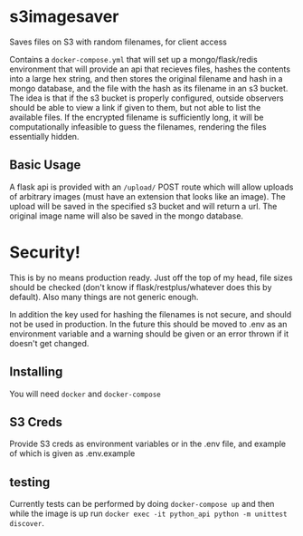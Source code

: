 # s3imagesaver
Saves files on S3 with random filenames, for client access

Contains a `docker-compose.yml` that will set up a mongo/flask/redis environment that will provide an api that recieves files, hashes the contents into a large hex string, and then stores the original filename and hash in a mongo database, and the file with the hash as its filename in an s3 bucket. The idea is that if the s3 bucket is properly configured, outside observers should be able to view a link if given to them, but not able to list the available files. If the encrypted filename is sufficiently long, it will be computationally infeasible to guess the filenames, rendering the files essentially hidden.

## Basic Usage

A flask api is provided with an `/upload/` POST route which will allow uploads of arbitrary images (must have an extension that looks like an image). The upload will be saved in the specified s3 bucket and will return a url. The original image name will also be saved in the mongo database.

# Security!

This is by no means production ready. Just off the top of my head, file sizes should be checked (don't know if flask/restplus/whatever does this by default). Also many things are not generic enough.

In addition the key used for hashing the filenames is not secure, and should not be used in production. In the future this should be moved to .env as an environment variable and a warning should be given or an error thrown if it doesn't get changed.

## Installing

You will need `docker` and `docker-compose`

## S3 Creds

Provide S3 creds as environment variables or in the .env file, and example of which is given as .env.example

## testing

Currently tests can be performed by doing `docker-compose up` and then while the image is up run `docker exec -it python_api python -m unittest discover`.
